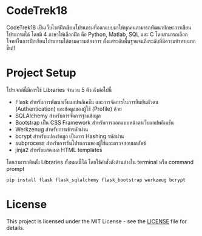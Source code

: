 # CodeTrek18
CodeTrek18 เป็นเว็บไซต์ฝึกเขียนโปรแกรมที่ออกแบบมาให้ทุกคนสามารถพัฒนาทักษะการเขียนโปรแกรมได้ โดยมี 4 ภาษาให้เลือกฝึก คือ Python, Matlab, SQL และ C โดยสามารถเลือกโจทย์ในการฝึกเขียนโปรแกรมได้ตามความต้องการ ตั้งแต่ระดับพื้นฐานจนถึงระดับที่มีความท้าทายมากขึ้น!!
# Project Setup
โปรเจกต์นี้มีการใช้ Libraries จำนวน 5 ตัว ดังต่อไปนี้
- Flask สำหรับการพัฒนาเว็บแอปพลิเคชัน และการจัดการในการยืนยันตัวตน (Authentication) และข้อมูลของผู้ใช้ (Profile) ด้วย
- SQLAIchemy สำหรับการจัดการฐานข้อมูล
- Bootstrap เป็น CSS Framework สำหรับการออกแบบหน้าตาเว็บแอปพลิเคชัน
- Werkzenug สำหรับการเข้ารหัสผ่าน
- bcrypt สำหรับแปลงข้อมูล เป็นการ Hashing รหัสผ่าน
- subprocess สำหรับการรันโปรแกรมของผู้ใช้และตรวจสอบผลลัพธ์
- jinja2 สำหรับแสดงผล HTML templates
  
โดยสามารถติดตั้ง Libraries ทั้งหมดนี้ได้ โดยใช้คำสั่งดังด้านล่างใน terminal หรือ command prompt

```sh 
pip install flask flask_sqlalchemy flask_bootstrap werkzeug bcrypt
```

# License
This project is licensed under the MIT License - see the [LICENSE](LICENSE.md) file for details.
